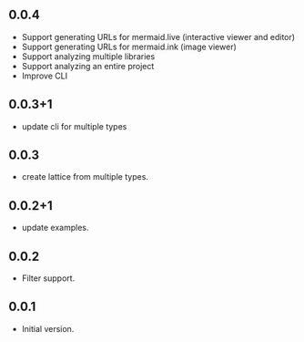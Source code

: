 ## 0.0.4
- Support generating URLs for mermaid.live (interactive viewer and editor)
- Support generating URLs for mermaid.ink  (image viewer)
- Support analyzing multiple libraries
- Support analyzing an entire project
- Improve CLI 

## 0.0.3+1
- update cli for multiple types

## 0.0.3
- create lattice from multiple types.

## 0.0.2+1
- update examples.

## 0.0.2

- Filter support.
## 0.0.1

- Initial version.

